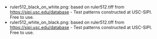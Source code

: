 * ruler512_black_on_white.png: based on ruler512.tiff from https://sipi.usc.edu/database - Test patterns constructed at USC-SIPI. Free to use.
* ruler512_white_on_black.png: based on ruler512.tiff from https://sipi.usc.edu/database - Test patterns constructed at USC-SIPI. Free to use.
